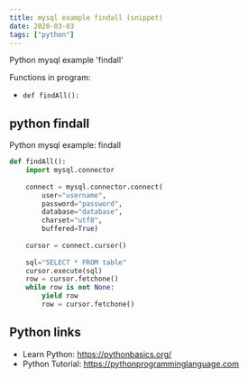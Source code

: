 ```yaml
---
title: mysql example findall (snippet)
date: 2020-03-03
tags: ["python"]
---
```

Python mysql example 'findall'

Functions in program: 
* `def findAll():`

## python findall

Python mysql example: findall

```python
def findAll():
	import mysql.connector
	
	connect = mysql.connector.connect(
		user="username",
		password="password",
		database="database",
		charset="utf8",
		buffered=True)
	
	cursor = connect.cursor()
	
	sql="SELECT * FROM table"
	cursor.execute(sql)
	row = cursor.fetchone()
	while row is not None:
		yield row
		row = cursor.fetchone()

```

## Python links

- Learn Python: https://pythonbasics.org/
- Python Tutorial: https://pythonprogramminglanguage.com
